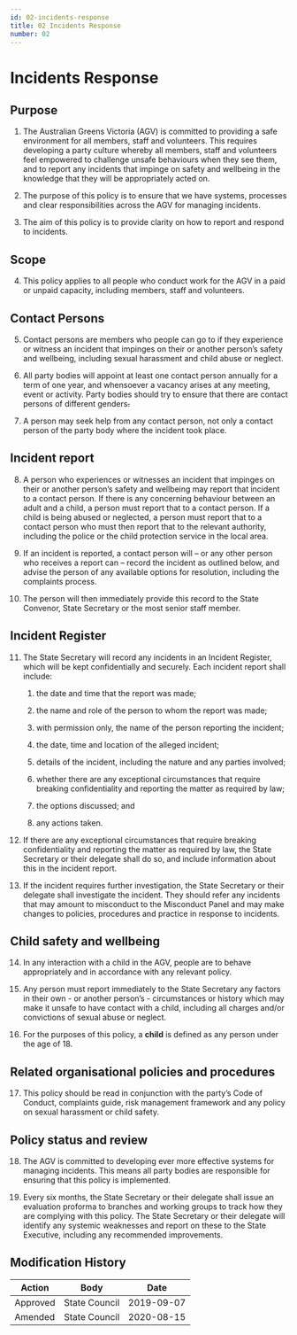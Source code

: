 ```yaml
---
id: 02-incidents-response
title: 02 Incidents Response
number: 02
---
```

# Incidents Response

## Purpose

1. The Australian Greens Victoria (AGV) is committed to providing a
safe environment for all members, staff and volunteers. This requires
developing a party culture whereby all members, staff and volunteers
feel empowered to challenge unsafe behaviours when they see them, and to
report any incidents that impinge on safety and wellbeing in the
knowledge that they will be appropriately acted on.

2. The purpose of this policy is to ensure that we have systems,
processes and clear responsibilities across the AGV for managing
incidents.

3. The aim of this policy is to provide clarity on how to report and
respond to incidents.

## Scope

4. This policy applies to all people who conduct work for the AGV in a
paid or unpaid capacity, including members, staff and volunteers.

## Contact Persons

5. Contact persons are members who people can go to if they experience
or witness an incident that impinges on their or another person’s safety
and wellbeing, including sexual harassment and child abuse or neglect. 

6. All party bodies will appoint at least one contact person annually
for a term of one year, and whensoever a vacancy arises at any meeting,
event or activity. Party bodies should try to ensure that there are
contact persons of different genders<s>.</s>

7. A person may seek help from any contact person, not only a contact
person of the party body where the incident took place.

## Incident report

8. A person who experiences or witnesses an incident that impinges on
their or another person’s safety and wellbeing may report that incident
to a contact person. If there is any concerning behaviour between an
adult and a child, a person must report that to a contact person. If a
child is being abused or neglected, a person must report that to a
contact person who must then report that to the relevant authority,
including the police or the child protection service in the local area.

9. If an incident is reported, a contact person will – or any other
person who receives a report can – record the incident as outlined
below, and advise the person of any available options for resolution,
including the complaints process. 

10. The person will then immediately provide this record to the State
Convenor, State Secretary or the most senior staff member. 

## Incident Register

11. The State Secretary will record any incidents in an Incident
    Register, which will be kept confidentially and securely. Each incident
    report shall include:

    <subclause-letters>

    1. the date and time that the report was made; 

    1. the name and role of the person to whom the report was made; 

    1. with permission only, the name of the person reporting the incident;

    1. the date, time and location of the alleged incident; 

    1. details of the incident, including the nature and any parties involved; 

    1. whether there are any exceptional circumstances that require breaking confidentiality and reporting the matter as required by law; 

    1. the options discussed; and 

    1. any actions taken.
    
    </subclause-letters>

12. If there are any exceptional circumstances that require breaking
confidentiality and reporting the matter as required by law, the State
Secretary or their delegate shall do so, and include information about
this in the incident report.

13. If the incident requires further investigation, the State Secretary
or their delegate shall investigate the incident. They should refer any
incidents that may amount to misconduct to the Misconduct Panel and may
make changes to policies, procedures and practice in response to
incidents.

## Child safety and wellbeing

14. In any interaction with a child in the AGV, people are to behave
appropriately and in accordance with any relevant policy.

15. Any person must report immediately to the State Secretary any
factors in their own - or another person’s - circumstances or history
which may make it unsafe to have contact with a child, including all
charges and/or convictions of sexual abuse or neglect.

16. For the purposes of this policy, a **child** is defined as any
person under the age of 18.

## Related organisational policies and procedures

17. This policy should be read in conjunction with the party’s Code of
Conduct, complaints guide, risk management framework and any policy on
sexual harassment or child safety.

## Policy status and review

18. The AGV is committed to developing ever more effective systems for
managing incidents. This means all party bodies are responsible for
ensuring that this policy is implemented.

19. Every six months, the State Secretary or their delegate shall issue
an evaluation proforma to branches and working groups to track how they
are complying with this policy. The State Secretary or their delegate
will identify any systemic weaknesses and report on these to the State
Executive, including any recommended improvements.

## Modification History

<table>
<colgroup>
<col style={{width: "27%"}} />
<col style={{width: "36%"}} />
<col style={{width: "36%"}} />
</colgroup>
<thead>
<tr className="header">
<th><strong>Action</strong></th>
<th><strong>Body</strong></th>
<th><strong>Date</strong></th>
</tr>
</thead>
<tbody>
<tr className="odd">
<td>Approved</td>
<td>State Council</td>
<td>2019-09-07</td>
</tr>
<tr className="even">
<td>Amended</td>
<td>State Council</td>
<td>2020-08-15</td>
</tr>
</tbody>
</table>